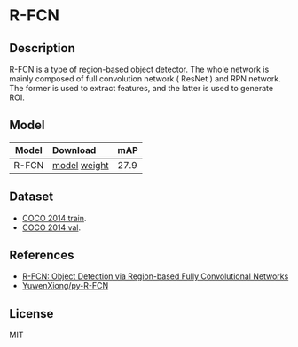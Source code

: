 <!--- SPDX-License-Identifier: MIT -->

# R-FCN

## Description

R-FCN is a type of region-based object detector. The whole network is mainly composed of full convolution network ( ResNet ) and RPN network. The former is used to extract features, and the latter is used to generate ROI.

## Model

|Model      |Download                                                                              | mAP               |
|-----------|:-------------------------------------------------------------------------------------|:------------------|
|R-FCN      |[model](test_agnostic_del_py_layer.prototxt) [weight](resnet101_rfcn_coco.caffemodel) | 27.9              |

## Dataset

* [COCO 2014 train](http://images.cocodataset.org/zips/train2014.zip).
* [COCO 2014 val](http://images.cocodataset.org/zips/val2014.zip).

## References

* [R-FCN: Object Detection via Region-based Fully Convolutional Networks](https://arxiv.org/abs/1605.06409)
* [YuwenXiong/py-R-FCN](https://github.com/YuwenXiong/py-R-FCN)

## License

MIT
